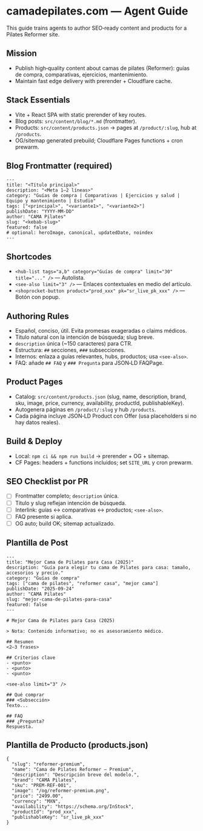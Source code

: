 
# camadepilates.com — Agent Guide

This guide trains agents to author SEO‑ready content and products for a Pilates Reformer site.

## Mission
- Publish high‑quality content about camas de pilates (Reformer): guías de compra, comparativas, ejercicios, mantenimiento.
- Maintain fast edge delivery with prerender + Cloudflare cache.

## Stack Essentials
- Vite + React SPA with static prerender of key routes.
- Blog posts: `src/content/blog/*.md` (frontmatter).
- Products: `src/content/products.json` → pages at `/product/:slug`, hub at `/products`.
- OG/sitemap generated prebuild; Cloudflare Pages functions + cron prewarm.

## Blog Frontmatter (required)
```
---
title: "<Título principal>"
description: "<Meta 1–2 líneas>"
category: "Guías de compra | Comparativas | Ejercicios y salud | Equipo y mantenimiento | Estudio"
tags: ["<principal>", "<variante1>", "<variante2>"]
publishDate: "YYYY-MM-DD"
author: "CAMA Pilates"
slug: "<kebab-slug>"
featured: false
# optional: heroImage, canonical, updatedDate, noindex
---
```

## Shortcodes
- `<hub-list tags="a,b" category="Guías de compra" limit="30" title="..." />` — Autolista.
- `<see-also limit="3" />` — Enlaces contextuales en medio del artículo.
- `<shoprocket-button product="prod_xxx" pk="sr_live_pk_xxx" />` — Botón con popup.

## Authoring Rules
- Español, conciso, útil. Evita promesas exageradas o claims médicos.
- Título natural con la intención de búsqueda; slug breve.
- `description` única (~150 caracteres) para CTR.
- Estructura: `##` secciones, `###` subsecciones.
- Internos: enlaza a guías relevantes, hubs, productos; usa `<see-also>`.
- FAQ: añade `## FAQ` y `### Pregunta` para JSON‑LD FAQPage.

## Product Pages
- Catalog: `src/content/products.json` (slug, name, description, brand, sku, image, price, currency, availability, productId, publishableKey).
- Autogenera páginas en `/product/:slug` y hub `/products`.
- Cada página incluye JSON‑LD Product con Offer (usa placeholders si no hay datos reales).

## Build & Deploy
- Local: `npm ci && npm run build` → prerender + OG + sitemap.
- CF Pages: headers + functions incluidos; set `SITE_URL` y cron prewarm.

## SEO Checklist por PR
- [ ] Frontmatter completo; `description` única.
- [ ] Título y slug reflejan intención de búsqueda.
- [ ] Interlink: guías ↔ comparativas ↔ productos; `<see-also>`.
- [ ] FAQ presente si aplica.
- [ ] OG auto; build OK; sitemap actualizado.

## Plantilla de Post
```
---
title: "Mejor Cama de Pilates para Casa (2025)"
description: "Guía para elegir tu cama de Pilates para casa: tamaño, accesorios y precio."
category: "Guías de compra"
tags: ["cama de pilates", "reformer casa", "mejor cama"]
publishDate: "2025-09-24"
author: "CAMA Pilates"
slug: "mejor-cama-de-pilates-para-casa"
featured: false
---

# Mejor Cama de Pilates para Casa (2025)

> Nota: Contenido informativo; no es asesoramiento médico.

## Resumen
<2–3 frases>

## Criterios clave
- <punto>
- <punto>
- <punto>

<see-also limit="3" />

## Qué comprar
### <Subsección>
Texto...

## FAQ
### ¿Pregunta?
Respuesta.
```

## Plantilla de Producto (products.json)
```
{
  "slug": "reformer-premium",
  "name": "Cama de Pilates Reformer – Premium",
  "description": "Descripción breve del modelo.",
  "brand": "CAMA Pilates",
  "sku": "PREM-REF-001",
  "image": "/og/reformer-premium.png",
  "price": "2499.00",
  "currency": "MXN",
  "availability": "https://schema.org/InStock",
  "productId": "prod_xxx",
  "publishableKey": "sr_live_pk_xxx"
}
```
